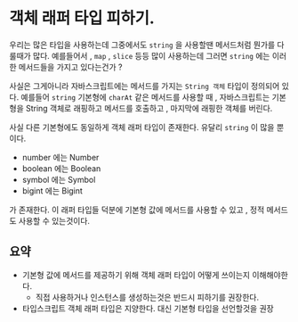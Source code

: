# 객체 래퍼 타입 피하기.

우리는 많은 타입을 사용하는데 그중에서도 `string` 을 사용할땐 메서드처럼 뭔가를 다룰때가 많다.
예를들어서 , `map` , `slice` 등등 많이 사용하는데
그러면 `string` 에는 이러한 메서드들을 가지고 있다는건가 ?

사실은 그게아니라 자바스크립트에는 메서드를 가지는 `String 객체` 타입이 정의되어 있다.
예를들어 `string` 기본형에 `charAt` 같은 메서드를 사용할 때 ,
자바스크립트는 기본형을 String 객체로 래핑하고 메서드를 호출하고 , 마지막에 래핑한 객체를 버린다.

사실 다른 기본형에도 동일하게 객체 래퍼 타입이 존재한다. 유달리 `string` 이 많을 뿐이다.

- number 에는 Number
- boolean 에는 Boolean
- symbol 에는 Symbol
- bigint 에는 Bigint

가 존재한다.
이 래퍼 타입들 덕분에 기본형 값에 메서드를 사용할 수 있고 , 정적 메서드도 사용할 수 있는것이다.

## 요약

- 기본형 값에 메서드를 제공하기 위해 객체 래퍼 타입이 어떻게 쓰이는지 이해해야한다.
  - 직접 사용하거나 인스턴스를 생성하는것은 반드시 피하기를 권장한다.
- 타입스크립트 객체 래퍼 타입은 지양한다. 대신 기본형 타입을 선언할것을 권장

